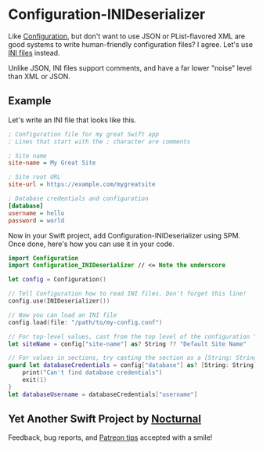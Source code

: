 # Configuration-INIDeserializer

Like [Configuration](https://github.com/IBM-Swift/Configuration), but don't want to use JSON or PList-flavored XML are good systems to write human-friendly configuration files? I agree. Let's use [INI files](https://en.wikipedia.org/wiki/INI_file) instead.

Unlike JSON, INI files support comments, and have a far lower "noise" level than XML or JSON.

## Example

Let's write an INI file that looks like this.

```ini
; Configuration file for my great Swift app
; Lines that start with the ; character are comments

; Site name
site-name = My Great Site

; Site root URL
site-url = https://example.com/mygreatsite

; Database credentials and configuration
[database]
username = hello
password = world
```

Now in your Swift project, add Configuration-INIDeserializer using SPM. Once done, here's how you can use it in your code.

```swift
import Configuration
import Configuration_INIDeserializer // <= Note the underscore

let config = Configuration()

// Tell Configuration how to read INI files. Don't forget this line!
config.use(INIDeserializer())

// Now you can load an INI file
config.load(file: "/path/to/my-config.conf")

// For top-level values, cast from the top level of the configuration "array"
let siteName = config["site-name"] as? String ?? "Default Site Name"

// For values in sections, try casting the section as a [String: String]
guard let databaseCredentials = config["database"] as? [String: String] else {
    print("Can't find database credentials")
    exit(1)
}
let databaseUsername = databaseCredentials["username"]
```

## Yet Another Swift Project by [Nocturnal](https://nocturnal.solutions)

Feedback, bug reports, and [Patreon tips](https://patreon.com/NocturnalSolutions) accepted with a smile!
